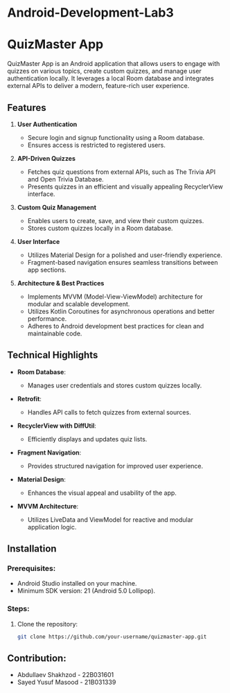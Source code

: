 # Android-Development-Lab3
# QuizMaster App

QuizMaster App is an Android application that allows users to engage with quizzes on various topics, create custom quizzes, and manage user authentication locally. It leverages a local Room database and integrates external APIs to deliver a modern, feature-rich user experience.

## Features

1. **User Authentication**
   - Secure login and signup functionality using a Room database.
   - Ensures access is restricted to registered users.

2. **API-Driven Quizzes**
   - Fetches quiz questions from external APIs, such as The Trivia API and Open Trivia Database.
   - Presents quizzes in an efficient and visually appealing RecyclerView interface.

3. **Custom Quiz Management**
   - Enables users to create, save, and view their custom quizzes.
   - Stores custom quizzes locally in a Room database.

4. **User Interface**
   - Utilizes Material Design for a polished and user-friendly experience.
   - Fragment-based navigation ensures seamless transitions between app sections.

5. **Architecture & Best Practices**
   - Implements MVVM (Model-View-ViewModel) architecture for modular and scalable development.
   - Utilizes Kotlin Coroutines for asynchronous operations and better performance.
   - Adheres to Android development best practices for clean and maintainable code.

## Technical Highlights

- **Room Database**:
  - Manages user credentials and stores custom quizzes locally.

- **Retrofit**:
  - Handles API calls to fetch quizzes from external sources.

- **RecyclerView with DiffUtil**:
  - Efficiently displays and updates quiz lists.

- **Fragment Navigation**:
  - Provides structured navigation for improved user experience.

- **Material Design**:
  - Enhances the visual appeal and usability of the app.

- **MVVM Architecture**:
  - Utilizes LiveData and ViewModel for reactive and modular application logic.

## Installation

### Prerequisites:
- Android Studio installed on your machine.
- Minimum SDK version: 21 (Android 5.0 Lollipop).

### Steps:
1. Clone the repository:
   ```bash
   git clone https://github.com/your-username/quizmaster-app.git
   
## Contribution:
- Abdullaev Shakhzod - 22B031601
- Sayed Yusuf Masood - 21B031339
